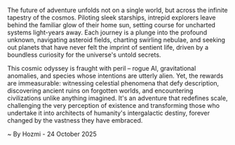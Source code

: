 
The future of adventure unfolds not on a single world, but across the infinite tapestry of the cosmos. Piloting sleek starships, intrepid explorers leave behind the familiar glow of their home sun, setting course for uncharted systems light-years away. Each journey is a plunge into the profound unknown, navigating asteroid fields, charting swirling nebulae, and seeking out planets that have never felt the imprint of sentient life, driven by a boundless curiosity for the universe's untold secrets.

This cosmic odyssey is fraught with peril – rogue AI, gravitational anomalies, and species whose intentions are utterly alien. Yet, the rewards are immeasurable: witnessing celestial phenomena that defy description, discovering ancient ruins on forgotten worlds, and encountering civilizations unlike anything imagined. It's an adventure that redefines scale, challenging the very perception of existence and transforming those who undertake it into architects of humanity's intergalactic destiny, forever changed by the vastness they have embraced.

~ By Hozmi - 24 October 2025
